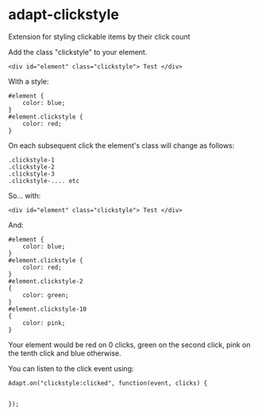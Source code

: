 adapt-clickstyle
================

Extension for styling clickable items by their click count

Add the class "clickstyle" to your element.


```
<div id="element" class="clickstyle"> Test </div>
```

With a style: 

```
#element {
	color: blue;
}
#element.clickstyle {
	color: red;
}
```

On each subsequent click the element's class will change as follows:

```
.clickstyle-1 
.clickstyle-2
.clickstyle-3
.clickstyle-.... etc
```

So... with:

```
<div id="element" class="clickstyle"> Test </div>
```

And:

```
#element {
	color: blue;
}
#element.clickstyle {
	color: red;
}
#element.clickstyle-2
{
	color: green;
}
#element.clickstyle-10
{
	color: pink;
}
```

Your element would be red on 0 clicks, green on the second click, pink on the tenth click and blue otherwise.


You can listen to the click event using:

```
Adapt.on("clickstyle:clicked", function(event, clicks) {
	
	
});
```
